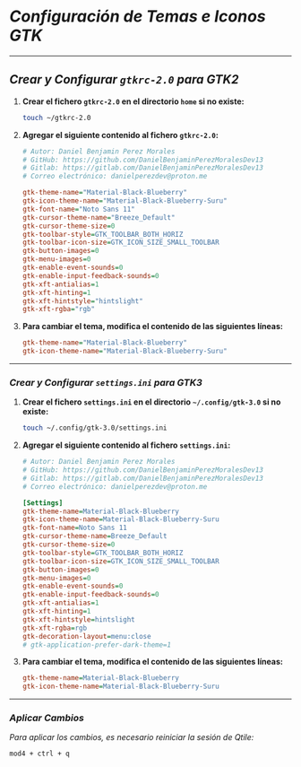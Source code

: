 <!-- Autor: Daniel Benjamin Perez Morales -->
<!-- GitHub: https://github.com/DanielBenjaminPerezMoralesDev13 -->
<!-- Gitlab: https://gitlab.com/DanielBenjaminPerezMoralesDev13 -->
<!-- Correo electrónico: danielperezdev@proton.me -->

# ***Configuración de Temas e Iconos GTK***

---

## ***Crear y Configurar `gtkrc-2.0` para GTK2***

1. **Crear el fichero `gtkrc-2.0` en el directorio `home` si no existe:**

    ```bash
    touch ~/gtkrc-2.0
    ```

2. **Agregar el siguiente contenido al fichero `gtkrc-2.0`:**

    ```ini
    # Autor: Daniel Benjamin Perez Morales
    # GitHub: https://github.com/DanielBenjaminPerezMoralesDev13
    # Gitlab: https://gitlab.com/DanielBenjaminPerezMoralesDev13
    # Correo electrónico: danielperezdev@proton.me

    gtk-theme-name="Material-Black-Blueberry"
    gtk-icon-theme-name="Material-Black-Blueberry-Suru"
    gtk-font-name="Noto Sans 11"
    gtk-cursor-theme-name="Breeze_Default"
    gtk-cursor-theme-size=0
    gtk-toolbar-style=GTK_TOOLBAR_BOTH_HORIZ
    gtk-toolbar-icon-size=GTK_ICON_SIZE_SMALL_TOOLBAR
    gtk-button-images=0
    gtk-menu-images=0
    gtk-enable-event-sounds=0
    gtk-enable-input-feedback-sounds=0
    gtk-xft-antialias=1
    gtk-xft-hinting=1
    gtk-xft-hintstyle="hintslight"
    gtk-xft-rgba="rgb"
    ```

3. **Para cambiar el tema, modifica el contenido de las siguientes líneas:**

    ```ini
    gtk-theme-name="Material-Black-Blueberry"
    gtk-icon-theme-name="Material-Black-Blueberry-Suru"
    ```

---

### ***Crear y Configurar `settings.ini` para GTK3***

1. **Crear el fichero `settings.ini` en el directorio `~/.config/gtk-3.0` si no existe:**

    ```bash
    touch ~/.config/gtk-3.0/settings.ini
    ```

2. **Agregar el siguiente contenido al fichero `settings.ini`:**

    ```ini
    # Autor: Daniel Benjamin Perez Morales
    # GitHub: https://github.com/DanielBenjaminPerezMoralesDev13
    # Gitlab: https://gitlab.com/DanielBenjaminPerezMoralesDev13
    # Correo electrónico: danielperezdev@proton.me

    [Settings]
    gtk-theme-name=Material-Black-Blueberry
    gtk-icon-theme-name=Material-Black-Blueberry-Suru
    gtk-font-name=Noto Sans 11
    gtk-cursor-theme-name=Breeze_Default
    gtk-cursor-theme-size=0
    gtk-toolbar-style=GTK_TOOLBAR_BOTH_HORIZ
    gtk-toolbar-icon-size=GTK_ICON_SIZE_SMALL_TOOLBAR
    gtk-button-images=0
    gtk-menu-images=0
    gtk-enable-event-sounds=0
    gtk-enable-input-feedback-sounds=0
    gtk-xft-antialias=1
    gtk-xft-hinting=1
    gtk-xft-hintstyle=hintslight
    gtk-xft-rgba=rgb
    gtk-decoration-layout=menu:close
    # gtk-application-prefer-dark-theme=1
    ```

3. **Para cambiar el tema, modifica el contenido de las siguientes líneas:**

    ```ini
    gtk-theme-name=Material-Black-Blueberry
    gtk-icon-theme-name=Material-Black-Blueberry-Suru
    ```

---

### ***Aplicar Cambios***

*Para aplicar los cambios, es necesario reiniciar la sesión de Qtile:*

```bash
mod4 + ctrl + q
```
